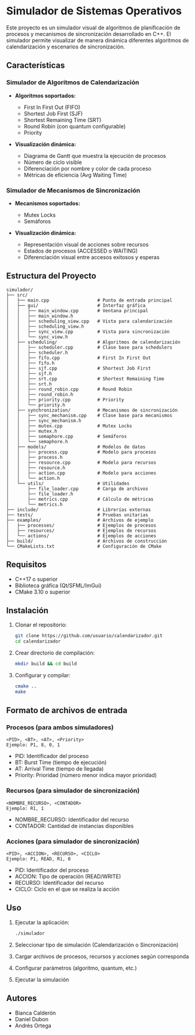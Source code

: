 # Simulador de Sistemas Operativos

Este proyecto es un simulador visual de algoritmos de planificación de procesos y mecanismos de sincronización desarrollado en C++. El simulador permite visualizar de manera dinámica diferentes algoritmos de calendarización y escenarios de sincronización.

## Características

### Simulador de Algoritmos de Calendarización

- **Algoritmos soportados:**
  - First In First Out (FIFO)
  - Shortest Job First (SJF)
  - Shortest Remaining Time (SRT)
  - Round Robin (con quantum configurable)
  - Priority

- **Visualización dinámica:**
  - Diagrama de Gantt que muestra la ejecución de procesos
  - Número de ciclo visible
  - Diferenciación por nombre y color de cada proceso
  - Métricas de eficiencia (Avg Waiting Time)

### Simulador de Mecanismos de Sincronización

- **Mecanismos soportados:**
  - Mutex Locks
  - Semáforos

- **Visualización dinámica:**
  - Representación visual de acciones sobre recursos
  - Estados de procesos (ACCESSED o WAITING)
  - Diferenciación visual entre accesos exitosos y esperas

## Estructura del Proyecto

```
simulador/
├── src/
│   ├── main.cpp                  # Punto de entrada principal
│   ├── gui/                      # Interfaz gráfica
│   │   ├── main_window.cpp       # Ventana principal 
│   │   ├── main_window.h
│   │   ├── scheduling_view.cpp   # Vista para calendarización
│   │   ├── scheduling_view.h
│   │   ├── sync_view.cpp         # Vista para sincronización
│   │   └── sync_view.h
│   ├── scheduling/               # Algoritmos de calendarización
│   │   ├── scheduler.cpp         # Clase base para schedulers
│   │   ├── scheduler.h
│   │   ├── fifo.cpp              # First In First Out
│   │   ├── fifo.h
│   │   ├── sjf.cpp               # Shortest Job First
│   │   ├── sjf.h
│   │   ├── srt.cpp               # Shortest Remaining Time
│   │   ├── srt.h
│   │   ├── round_robin.cpp       # Round Robin
│   │   ├── round_robin.h
│   │   ├── priority.cpp          # Priority
│   │   └── priority.h
│   ├── synchronization/          # Mecanismos de sincronización
│   │   ├── sync_mechanism.cpp    # Clase base para mecanismos
│   │   ├── sync_mechanism.h  
│   │   ├── mutex.cpp             # Mutex Locks
│   │   ├── mutex.h
│   │   ├── semaphore.cpp         # Semáforos
│   │   └── semaphore.h
│   ├── models/                   # Modelos de datos
│   │   ├── process.cpp           # Modelo para procesos
│   │   ├── process.h
│   │   ├── resource.cpp          # Modelo para recursos
│   │   ├── resource.h
│   │   ├── action.cpp            # Modelo para acciones
│   │   └── action.h
│   └── utils/                    # Utilidades
│       ├── file_loader.cpp       # Carga de archivos
│       ├── file_loader.h
│       ├── metrics.cpp           # Cálculo de métricas
│       └── metrics.h
├── include/                      # Librerías externas
├── tests/                        # Pruebas unitarias
├── examples/                     # Archivos de ejemplo
│   ├── processes/                # Ejemplos de procesos
│   ├── resources/                # Ejemplos de recursos
│   └── actions/                  # Ejemplos de acciones
├── build/                        # Archivos de construcción
└── CMakeLists.txt                # Configuración de CMake
```

## Requisitos

- C++17 o superior
- Biblioteca gráfica (Qt/SFML/ImGui)
- CMake 3.10 o superior

## Instalación

1. Clonar el repositorio:
   ```bash
   git clone https://github.com/usuario/calendarizador.git
   cd calendarizador
   ```

2. Crear directorio de compilación:
   ```bash
   mkdir build && cd build
   ```

3. Configurar y compilar:
   ```bash
   cmake ..
   make
   ```

## Formato de archivos de entrada

### Procesos (para ambos simuladores)
```
<PID>, <BT>, <AT>, <Priority>
Ejemplo: P1, 8, 0, 1
```
- PID: Identificador del proceso
- BT: Burst Time (tiempo de ejecución)
- AT: Arrival Time (tiempo de llegada)
- Priority: Prioridad (número menor indica mayor prioridad)

### Recursos (para simulador de sincronización)
```
<NOMBRE_RECURSO>, <CONTADOR>
Ejemplo: R1, 1
```
- NOMBRE_RECURSO: Identificador del recurso
- CONTADOR: Cantidad de instancias disponibles

### Acciones (para simulador de sincronización)
```
<PID>, <ACCION>, <RECURSO>, <CICLO>
Ejemplo: P1, READ, R1, 0
```
- PID: Identificador del proceso
- ACCION: Tipo de operación (READ/WRITE)
- RECURSO: Identificador del recurso
- CICLO: Ciclo en el que se realiza la acción

## Uso

1. Ejecutar la aplicación:
   ```bash
   ./simulador
   ```

2. Seleccionar tipo de simulación (Calendarización o Sincronización)

3. Cargar archivos de procesos, recursos y acciones según corresponda

4. Configurar parámetros (algoritmo, quantum, etc.)

5. Ejecutar la simulación

## Autores

- Bianca Calderón
- Daniel Dubon
- Andrés Ortega
